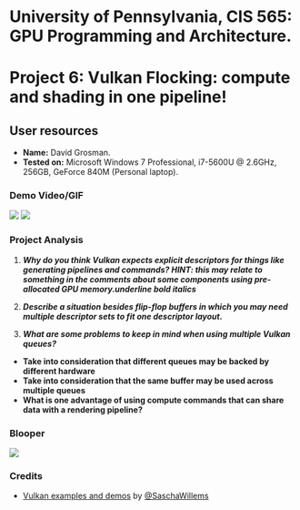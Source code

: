 # University of Pennsylvania, CIS 565: GPU Programming and Architecture.
Project 6: Vulkan Flocking: compute and shading in one pipeline!
===============

## User resources
- **Name:** David Grosman.
- **Tested on:** Microsoft Windows 7 Professional, i7-5600U @ 2.6GHz, 256GB, GeForce 840M (Personal laptop).

### Demo Video/GIF

![](img/Preview.gif)
![](img/PreviewTwo.gif)

### Project Analysis

1. __***Why do you think Vulkan expects explicit descriptors for things like generating pipelines and commands? HINT: this may relate to something in the comments about some components using pre-allocated GPU memory.underline bold italics***__

2. __***Describe a situation besides flip-flop buffers in which you may need multiple descriptor sets to fit one descriptor layout.***__

3. __***What are some problems to keep in mind when using multiple Vulkan queues?***__
 * **Take into consideration that different queues may be backed by different hardware**
 * **Take into consideration that the same buffer may be used across multiple queues**
 * **What is one advantage of using compute commands that can share data with a rendering pipeline?**

### Blooper
![](img/Video.gif)

### Credits

* [Vulkan examples and demos](https://github.com/SaschaWillems/Vulkan) by [@SaschaWillems](https://github.com/SaschaWillems)
